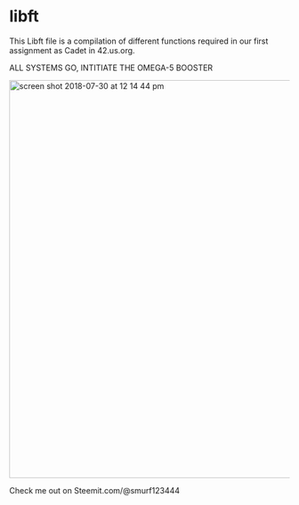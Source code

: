 # libft

This Libft file is a compilation of different functions required in our first assignment as Cadet in 42.us.org. 

ALL SYSTEMS GO, INTITIATE THE OMEGA-5 BOOSTER


<img width="716" alt="screen shot 2018-07-30 at 12 14 44 pm" src="https://user-images.githubusercontent.com/19350013/43418316-5ac4cfe6-93f2-11e8-9af3-d15d4b51bc9f.png">


Check me out on Steemit.com/@smurf123444
